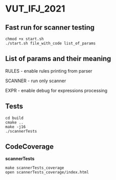 # VUT_IFJ_2021

## Fast run for scanner testing
```
chmod +x start.sh
./start.sh file_with_code list_of_params
```

## List of params and their meaning
RULES   - enable rules printing from parser

SCANNER - run only scanner

EXPR    - enable debug for expressions processing

## Tests
```shell
cd build
cmake ..
make -j16
./scannerTests
```

## CodeCoverage
**scannerTests**
```shell
make scannerTests_coverage
open scannerTests_coverage/index.html
```
